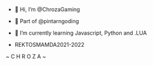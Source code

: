 - 👋 Hi, I’m @ChrozaGaming
- 👀 Part of @pintarngoding 
- 🌱 I’m currently learning Javascript, Python and .LUA

- REKTOSMAMDA2021-2022

~ C H R O Z A ~ 
